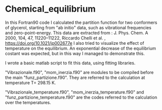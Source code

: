 # Chemical_equilibrium
In this Fortran90 code I calculated the partition function for two conformers of glycerol, starting from "ab initio" data, such as vibrational frequencies and zero-point-energy.
This data are extracted from : J. Phys. Chem. A 2000, 104, 47, 11220–11222, Riccardo Chelli et al. , https://doi.org/10.1021/jp002677e
I also tried to visualize the effect of temperature on the equilibrium. An exponential decrease of the equilibrium costant was expected, but in this way I managed to demonstrate this. 

I wrote a basic matlab script to fit this data, using fitting libraries. 

"Vibrazionale.f90", "mom_inerzia.f90" are modules to be compiled before the main "funz_partizione.f90". They are referred to the calculation at temperature T= 298.15 K.

"Vibrazionale_temperature.f90", "mom_inerzia_temperature.f90" and "funz_partizione_temperature.f90" are the codes referred to the calculation over the temperatures. 
